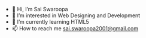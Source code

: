 - 👋 Hi, I’m Sai Swaroopa
- 👀 I’m interested in Web Designing and Development
- 🌱 I’m currently learning HTML5
- 📫 How to reach me sai.swaroopa2001@gmail.com

<!---
SaiSwaroopa1211/SaiSwaroopa1211 is a ✨ special ✨ repository because its `README.md` (this file) appears on your GitHub profile.
You can click the Preview link to take a look at your changes.
--->
